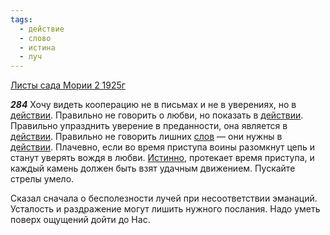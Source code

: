 ```yaml
---
tags:
  - действие
  - слово
  - истина
  - луч
---
```


[Листы сада Мории 2 1925г](/agni/1925)

___284___
Хочу видеть кооперацию не в письмах и не в уверениях, но в [действии](/tag/#действие). Правильно не говорить о любви, но показать в [действии](/tag/#действие). Правильно упразднить уверение в преданности, она является в [действии](/tag/#действие). Правильно не говорить лишних [слов](/tag/#слово) — они нужны в [действии](/tag/#действие). Плачевно, если во время приступа воины разомкнут цепь и станут уверять вождя в любви. [Истинно](/tag/#истина), протекает время приступа, и каждый камень должен быть взят удачным движением. Пускайте стрелы умело.   

Сказал сначала о бесполезности лучей при несоответствии эманаций. Усталость и раздражение могут лишить нужного послания. Надо уметь поверх ощущений дойти до Нас.   

